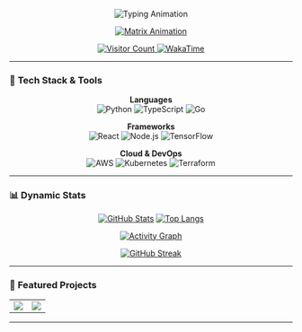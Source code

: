 <p align="center">
  <img src="https://readme-typing-svg.demolab.com?font=Hack&weight=800&size=35&duration=4000&pause=1000&color=00FF00&center=true&vCenter=true&width=800&height=100&lines=Hi+%F0%9F%8C%8D%2C+I'm+Regliscus;Computer+Scientist+%F0%9F%92%BB;Full+Stack+developer+%E2%98%81%EF%B8%8F;Tech+Lead+%F0%9F%9A%80;Open+Source+Maintainer+%E2%AD%90" alt="Typing Animation" />
</p>

<div align="center">
  
[![Matrix Animation](https://raw.githubusercontent.com/regliscus/regliscus/main/matrix.svg)](https://github.com/regliscus)
  
</div>

<p align="center">
  <a href="https://visitor-badge.laobi.icu/badge?page_id=regliscus.regliscus">
    <img src="https://visitor-badge.laobi.icu/badge?page_id=regliscus.regliscus" alt="Visitor Count"/>
  </a>
  <a href="https://wakatime.com/@regliscus">
    <img src="https://wakatime.com/badge/user/xxxxxx-xxxx-xxxx-xxxx-xxxxxxxxxxxx.svg?style=flat-square" alt="WakaTime"/>
  </a>
</p>

---

### 🚀 **Tech Stack & Tools**

<div align="center">

**Languages**  
![Python](https://img.shields.io/badge/Python-3776AB?style=for-the-badge&logo=python&logoColor=white&logoWidth=30)
![TypeScript](https://img.shields.io/badge/TypeScript-3178C6?style=for-the-badge&logo=typescript&logoColor=white)
![Go](https://img.shields.io/badge/Go-00ADD8?style=for-the-badge&logo=go&logoColor=white)

**Frameworks**  
![React](https://img.shields.io/badge/React-61DAFB?style=for-the-badge&logo=react&logoColor=black)
![Node.js](https://img.shields.io/badge/Node.js-339933?style=for-the-badge&logo=nodedotjs&logoColor=white)
![TensorFlow](https://img.shields.io/badge/TensorFlow-FF6F00?style=for-the-badge&logo=tensorflow&logoColor=white)

**Cloud & DevOps**  
![AWS](https://img.shields.io/badge/AWS-232F3E?style=for-the-badge&logo=amazon-aws&logoColor=white)
![Kubernetes](https://img.shields.io/badge/Kubernetes-326CE5?style=for-the-badge&logo=kubernetes&logoColor=white)
![Terraform](https://img.shields.io/badge/Terraform-7B42BC?style=for-the-badge&logo=terraform&logoColor=white)

</div>

---

### 📊 **Dynamic Stats**

<div align="center">

[![GitHub Stats](https://github-readme-stats.vercel.app/api?username=regliscus&show_icons=true&theme=radical&include_all_commits=true&count_private=true&line_height=30&custom_title=Development+Metrics)](https://github.com/regliscus)
[![Top Langs](https://github-readme-stats.vercel.app/api/top-langs/?username=regliscus&layout=compact&theme=radical&hide=html,css)](https://github.com/regliscus)

[![Activity Graph](https://github-readme-activity-graph.vercel.app/graph?username=regliscus&theme=react-dark&area=true&hide_border=true)](https://github.com/regliscus)

[![GitHub Streak](https://streak-stats.demolab.com?user=regliscus&theme=holi-theme&hide_border=true&date_format=j%20M%5B%20Y%5D)](https://git.io/streak-stats)

</div>

---

### 🌟 **Featured Projects**

<table>
  <tr>
    <td width="50%">
      <a href="https://github.com/regliscus/awesome-project">
        <img src="https://github-readme-stats.vercel.app/api/pin/?username=regliscus&repo=awesome-project&theme=radical" />
      </a>
    </td>
    <td width="50%">
      <a href="https://github.com/regliscus/innovation-lab">
        <img src="https://github-readme-stats.vercel.app/api/pin/?username=regliscus&repo=innovation-lab&theme=radical" />
      </a>
    </td>
  </tr>
</table>

---

